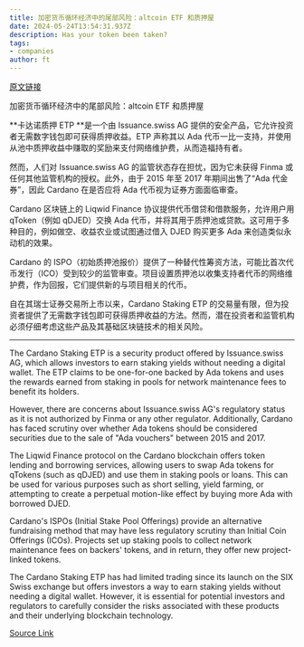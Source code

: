 ```yaml
---
title: 加密货币循环经济中的尾部风险：altcoin ETF 和质押屋
date: 2024-05-24T13:54:31.937Z
description: Has your token been taken?
tags: 
- companies
author: ft
---
```


[原文链接](https://ft.com/content/38f0a256-55a3-449f-a1e4-7a586d0424e8)

加密货币循环经济中的尾部风险：altcoin ETF 和质押屋

**卡达诺质押 ETP **是一个由 Issuance.swiss AG 提供的安全产品，它允许投资者无需数字钱包即可获得质押收益。ETP 声称其以 Ada 代币一比一支持，并使用从池中质押收益中赚取的奖励来支付网络维护费，从而造福持有者。

然而，人们对 Issuance.swiss AG 的监管状态存在担忧，因为它未获得 Finma 或任何其他监管机构的授权。此外，由于 2015 年至 2017 年期间出售了“Ada 代金券”，因此 Cardano 在是否应将 Ada 代币视为证券方面面临审查。

Cardano 区块链上的 Liqwid Finance 协议提供代币借贷和借款服务，允许用户用 qToken（例如 qDJED）交换 Ada 代币，并将其用于质押池或贷款。这可用于多种目的，例如做空、收益农业或试图通过借入 DJED 购买更多 Ada 来创造类似永动机的效果。

Cardano 的 ISPO（初始质押池报价）提供了一种替代性筹资方法，可能比首次代币发行（ICO）受到较少的监管审查。项目设置质押池以收集支持者代币的网络维护费，作为回报，它们提供新的与项目相关的代币。

自在其瑞士证券交易所上市以来，Cardano Staking ETP 的交易量有限，但为投资者提供了无需数字钱包即可获得质押收益的方法。然而，潜在投资者和监管机构必须仔细考虑这些产品及其基础区块链技术的相关风险。

---

The Cardano Staking ETP is a security product offered by Issuance.swiss AG, which allows investors to earn staking yields without needing a digital wallet. The ETP claims to be one-for-one backed by Ada tokens and uses the rewards earned from staking in pools for network maintenance fees to benefit its holders.

However, there are concerns about Issuance.swiss AG's regulatory status as it is not authorized by Finma or any other regulator. Additionally, Cardano has faced scrutiny over whether Ada tokens should be considered securities due to the sale of "Ada vouchers" between 2015 and 2017.

The Liqwid Finance protocol on the Cardano blockchain offers token lending and borrowing services, allowing users to swap Ada tokens for qTokens (such as qDJED) and use them in staking pools or loans. This can be used for various purposes such as short selling, yield farming, or attempting to create a perpetual motion-like effect by buying more Ada with borrowed DJED.

Cardano's ISPOs (Initial Stake Pool Offerings) provide an alternative fundraising method that may have less regulatory scrutiny than Initial Coin Offerings (ICOs). Projects set up staking pools to collect network maintenance fees on backers' tokens, and in return, they offer new project-linked tokens.

The Cardano Staking ETP has had limited trading since its launch on the SIX Swiss exchange but offers investors a way to earn staking yields without needing a digital wallet. However, it is essential for potential investors and regulators to carefully consider the risks associated with these products and their underlying blockchain technology.

[Source Link](https://ft.com/content/38f0a256-55a3-449f-a1e4-7a586d0424e8)


